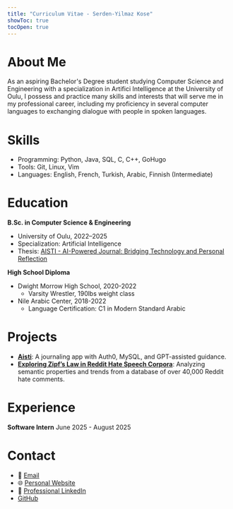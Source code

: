 ```yaml
---
title: "Curriculum Vitae - Serden-Yilmaz Kose"
showToc: true
tocOpen: true
---
```


# About Me

<!-- Detail-oriented Computer Science and Engineering student with a passion for Linux and Artificial Intelligence. -->

As an aspiring Bachelor's Degree student studying Computer Science and Engineering with a specialization in Artifici Intelligence at the University of Oulu, I possess and practice many skills and interests that will serve me in my professional career, including my proficiency in several computer languages to exchanging dialogue with people in spoken languages.

# Skills

- Programming: Python, Java, SQL, C, C++, GoHugo
- Tools: Git, Linux, Vim
- Languages: English, French, Turkish, Arabic, Finnish (Intermediate)

# Education

**B.Sc. in Computer Science & Engineering**
- University of Oulu, 2022–2025
- Specialization: Artificial Intelligence
- Thesis: [AISTI - AI-Powered Journal: Bridging Technology and Personal Reflection](https://oulurepo.oulu.fi/handle/10024/56637)

**High School Diploma**
- Dwight Morrow High School, 2020-2022
    - Varsity Wrestler, 190lbs weight class
- Nile Arabic Center, 2018-2022
    - Language Certification: C1 in Modern Standard Arabic


# Projects

- **[Aisti](https://aisti.rahtiapp.fi)**: A journaling app with Auth0, MySQL, and GPT-assisted guidance.
- **[Exploring Zipf’s Law in Reddit Hate Speech Corpora](https://github.com/Serden-YilmazKose/NLP-Project-5)**: Analyzing semantic properties and trends from a database of over 40,000 Reddit hate comments.

# Experience

**Software Intern**
June 2025 - August 2025

# Contact

- 📧 [Email](mailto:kose@sykose.xyz)
- 🌐 [Personal Website](https://sykose.xyz)
- 💼 [Professional LinkedIn](https://linkedin.com/in/yourprofile)
- [GitHub](https://github.com/Serden-YilmazKose)
